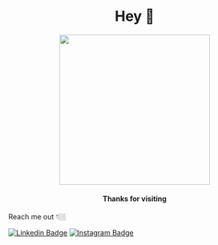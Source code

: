 <h1 align="center"> 
Hey 👋
</h1>

<h4 align="center"> 
<img src="https://media.giphy.com/media/M8PxVICV5KlezP1pGE/giphy.gif" width="300px">
</h4>
<h4 align="center"> 
	Thanks for visiting
</h4>

Reach me out 👇🏼

[![Linkedin Badge](https://img.shields.io/badge/-LinkedIn-blue?style=flat-square&logo=Linkedin&logoColor=white&link=https://www.linkedin.com/in/allanarthurmonteiro//)](https://www.linkedin.com/in/desenvbr//) [![Instagram Badge](https://img.shields.io/badge/-Instagram-violet?style=flat-square&logo=Instagram&logoColor=white&link=https://www.instagram.com/allanaramont/)](https://www.instagram.com/allanaramont/) 
